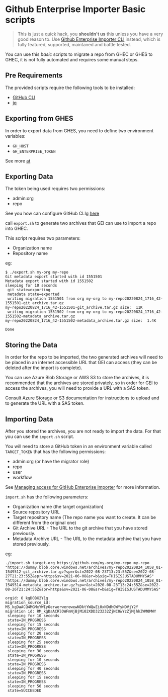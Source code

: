 # Github Enterprise Importer Basic scripts

> This is just a quick hack, you **shouldn't us** this unless you have a very good reason to. Use [Github Enterprise Importer CLI](https://github.com/github/gh-gei) instead, which is fully featured, supported, maintaned and battle tested.

You can use this _basic_ scripts to migrate a repo from GHEC or GHES to GHEC, it is not fully automated and requires some manual steps.

## Pre Requirements

The provided scripts require the following tools to be installed:

- [GitHub CLI](https://cli.github.com/)
- [jq](https://stedolan.github.io/jq/)

## Exporting from GHES

In order to export data from GHES, you need to define two environment variables: 

- `GH_HOST`
- `GH_ENTERPRISE_TOKEN`

See more [at](https://cli.github.com/manual/#github-enterprise)

## Exporting Data

The token being used requires two permissions:

- admin:org
- repo

See you how can configure GitHub CLIg [here](https://cli.github.com/manual/#configuration)

call `export.sh` to generate two archives that GEI can use to import a repo into GHEC.

This script requires two parameters:

- Organization name
- Repository name

eg:

```console
$ ./export.sh my-org my-repo
Git metadata export started with id 1551501
Metadata export started with id 1551502
sleeping for 10 seconds
 git state=exporting
 metadata state=exported
 writing migration 1551501 from org my-org to my-repo20220824_1716_42-1551501-git_archive.tar.gz
my-repo20220824_1716_42-1551501-git_archive.tar.gz size:  11K
 writing migration 1551502 from org my-org to my-repo20220824_1716_42-1551502-metadata_archive.tar.gz
my-repo20220824_1716_42-1551502-metadata_archive.tar.gz size:  1.4K

Done
```

## Storing the Data

In order for the repo to be imported, the two generated archives will need to be placed in an internet accessible URL that GEI can access (they can be deleted after the import is complete).

You can use Azure Blob Storage or AWS S3 to store the archives, it is recommended that the archives are stored privately, so in order for GEI to access the archives, you will need to provide a URL with a SAS token.

Consult Azure Storage or S3 documentation for instructions to upload and to generate the URL with a SAS token.

## Importing Data

After you stored the archives, you are not ready to import the data. For that you can use the `import.sh` script.

You will need to store a GitHub token in an environment variable called `TARGET_TOKEN` that has the following permissions:

- admin:org (or have the migrator role)
- repo
- user
- workflow

See [Managing access for GitHub Enterprise Importer](https://docs.github.com/en/early-access/github/migrating-with-github-enterprise-importer/running-a-migration-with-github-enterprise-importer/managing-access-for-github-enterprise-importer#about-required-access-for-github-enterprise-importer) for more information.

`import.sh` has the following parameters:

- Organization name (the target organization)
- Source repository URL
- Target repository name (The repo name you want to create. It can be different from the original one)
- Git Archive URL - The URL to the git archive that you have stored previously.
- Metadata Archive URL - The URL to the metadata archive that you have stored previously.

eg:

```console
./import.sh target-org https://github.com/my-org/my-repo my-repo "https://dummy.blob.core.windows.net/archives/my-repo20220824_1058_01-1549512-git_archive.tar.gz?sp=r&st=2022-08-23T13:23:55Z&se=2022-08-27T21:23:55Z&spr=https&sv=2021-06-08&sr=b&sig=THISISJUSTADUMMYSAS" "https://dummy.blob.core.windows.net/archives/my-repo20220824_1058_01-1549514-metadata_archive.tar.gz?sp=r&st=2020-08-23T13:24:55Z&se=2022-08-26T21:24:55Z&spr=https&sv=2021-06-08&sr=b&sig=THISISJUSTADUMMYSAS"

orgid: O_kgDOBX2Y1g
migration_source_id: MS_kgDaACQ4MGMxYWIyOerwerwerewewNDktYWQwZi0xNDdhOWYyNDVjY2Y
migration id: RM_kgDaACRlOWFmNjBjMi02XDD323232ZjNC0wYzZjMjhkZWM0MWY
 sleeping for 10 seconds
 state=IN_PROGRESS
 sleeping for 15 seconds
 state=IN_PROGRESS
 sleeping for 20 seconds
 state=IN_PROGRESS
 sleeping for 25 seconds
 state=IN_PROGRESS
 sleeping for 30 seconds
 state=IN_PROGRESS
 sleeping for 10 seconds
 state=IN_PROGRESS
 sleeping for 40 seconds
 state=IN_PROGRESS
 sleeping for 15 seconds
 state=IN_PROGRESS
 sleeping for 50 seconds
 state=SUCCEEDED
```